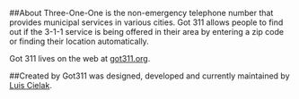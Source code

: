 ##About
Three-One-One is the non-emergency telephone number that provides municipal services in various cities. Got 311 allows people to find out if the 3-1-1 service is being offered in their area by entering a zip code or finding their location automatically.

Got 311 lives on the web at [got311.org](http://got311.org/).

##Created by
Got311 was designed, developed and currently maintained by [Luis Cielak](http://twitter.com/luiscielak/).



